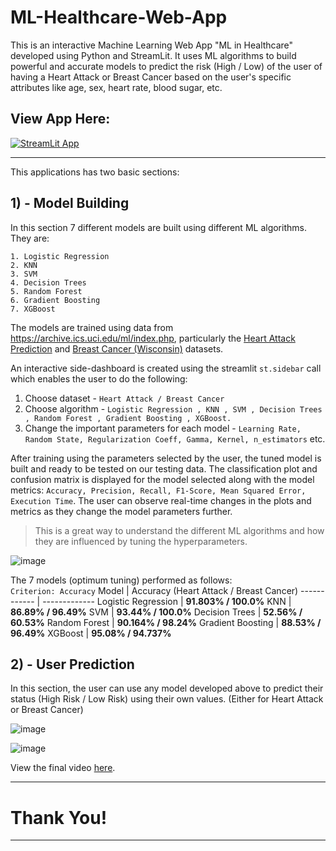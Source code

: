 # ML-Healthcare-Web-App

This is an interactive Machine Learning Web App "ML in Healthcare" developed using Python and StreamLit. It uses ML algorithms to build powerful and accurate models to predict the risk (High / Low) of the user of having a Heart Attack or Breast Cancer based on the user's specific attributes like age, sex, heart rate, blood sugar, etc.

<h2><b> View App Here: </b></h2>

[![StreamLit App](https://static.streamlit.io/badges/streamlit_badge_black_white.svg)](https://share.streamlit.io/advikmaniar/ml-healthcare-web-app/main/ML_Healthcare.py)

<hr>

This applications has two basic sections:

<h2>1) - Model Building </h2>
In this section 7 different models are built using different ML algorithms. They are: 

```
1. Logistic Regression 
2. KNN
3. SVM 
4. Decision Trees 
5. Random Forest 
6. Gradient Boosting 
7. XGBoost
```
The models are trained using data from https://archive.ics.uci.edu/ml/index.php, particularly the [Heart Attack Prediction](https://github.com/advikmaniar/ML-Heathcare-Web-App/blob/main/Data/heart.csv) and [Breast Cancer (Wisconsin)](https://github.com/advikmaniar/ML-Heathcare-Web-App/blob/main/Data/BreastCancer.csv) datasets.

An interactive side-dashboard is created using the streamlit `st.sidebar` call which enables the user to do the following:
1. Choose dataset - `Heart Attack / Breast Cancer`
2. Choose algorithm - `Logistic Regression , KNN , SVM , Decision Trees , Random Forest , Gradient Boosting , XGBoost.`
3. Change the important parameters for each model - `Learning Rate, Random State, Regularization Coeff, Gamma, Kernel, n_estimators` etc. 

After training using the parameters selected by the user, the tuned model is built and ready to be tested on our testing data. The classification plot and confusion matrix is displayed for the model selected along with the model metrics: `Accuracy, Precision, Recall, F1-Score, Mean Squared Error, Execution Time`. The user can observe real-time changes in the plots and metrics as they change the model parameters further. 
> This is a great way to understand the different ML algorithms and how they are influenced by tuning the hyperparameters.
> 
![image](https://user-images.githubusercontent.com/72503778/123002403-85b73700-d3cf-11eb-80a1-71262561b9c8.png)

The 7 models (optimum tuning) performed as follows: <br>
`Criterion: Accuracy`
Model | Accuracy (Heart Attack / Breast Cancer)
------------ | -------------
Logistic Regression | **91.803% / 100.0%**
KNN | **86.89% / 96.49%**
SVM | **93.44% / 100.0%**
Decision Trees | **52.56% / 60.53%**
Random Forest | **90.164% / 98.24%**
Gradient Boosting | **88.53% / 96.49%**
XGBoost | **95.08% / 94.737%**

<h2>2) - User Prediction </h2>
In this section, the user can use any model developed above to predict their status (High Risk / Low Risk) using their own values. (Either for Heart Attack or Breast Cancer)

![image](https://user-images.githubusercontent.com/72503778/123003157-6d93e780-d3d0-11eb-81fc-8dd6abe89efa.png)

![image](https://user-images.githubusercontent.com/72503778/123003260-93b98780-d3d0-11eb-9ff0-bb27da6a105e.png)


View the final video [here](https://github.com/advikmaniar/ML-Healthcare-Web-App/blob/main/Results/Video.mp4).
<hr>

<h1> Thank You! </h1>

<hr>



